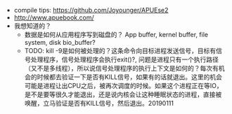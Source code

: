 * compile tips: https://github.com/Joyounger/APUEse2
* http://www.apuebook.com/
* 我想知道的？
  * 数据是如何从应用程序写到磁盘的？  App buffer, kernel buffer, file system, disk bio_buffer?
  * TODO: kill -9是如何被处理的？这条命令向目标进程发送信号，目标有信号处理程序，信号处理程序会执行exit()?, 问题是进程只有一个执行路径（又不是多线程），所以说信号处理程序的执行上下文是如何的？每次有机会的时候都去验证一下是否有KILL信号，如果有的话就退出。这里的机会可能是进程让出CPU之后，被再次调度的时候。如果这个进程正在等IO， 是不是要等很久才能退出，还是说内核会让这种睡眠状态的进程，直接被唤醒，立马验证是否有KILL信号，然后退出。20190111
